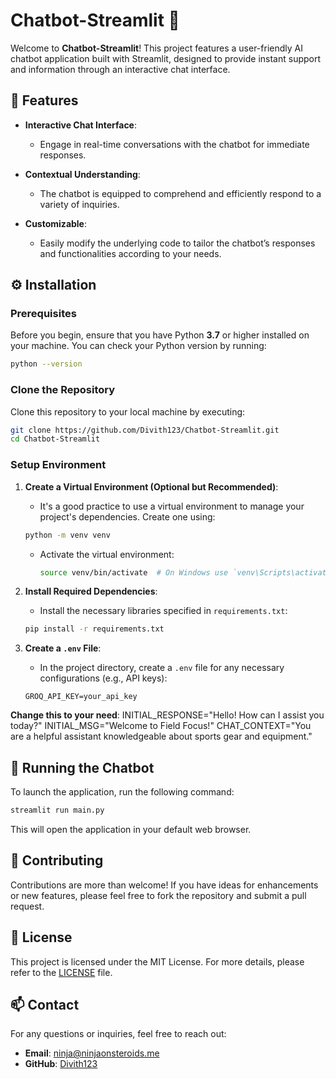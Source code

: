 # Chatbot-Streamlit 🤖

Welcome to **Chatbot-Streamlit**! This project features a user-friendly AI chatbot application built with Streamlit, designed to provide instant support and information through an interactive chat interface.

## 🌟 Features

- **Interactive Chat Interface**: 
  - Engage in real-time conversations with the chatbot for immediate responses.
  
- **Contextual Understanding**: 
  - The chatbot is equipped to comprehend and efficiently respond to a variety of inquiries.
  
- **Customizable**: 
  - Easily modify the underlying code to tailor the chatbot’s responses and functionalities according to your needs.

## ⚙️ Installation

### Prerequisites

Before you begin, ensure that you have Python **3.7** or higher installed on your machine. You can check your Python version by running:

```bash
python --version
```

### Clone the Repository

Clone this repository to your local machine by executing:

```bash
git clone https://github.com/Divith123/Chatbot-Streamlit.git
cd Chatbot-Streamlit
```

### Setup Environment

1. **Create a Virtual Environment (Optional but Recommended)**:
   - It's a good practice to use a virtual environment to manage your project's dependencies. Create one using:

   ```bash
   python -m venv venv
   ```

   - Activate the virtual environment:

     ```bash
     source venv/bin/activate  # On Windows use `venv\Scripts\activate`
     ```

2. **Install Required Dependencies**:
   - Install the necessary libraries specified in `requirements.txt`:

   ```bash
   pip install -r requirements.txt
   ```

3. **Create a `.env` File**:
   - In the project directory, create a `.env` file for any necessary configurations (e.g., API keys):

   ```plaintext
   GROQ_API_KEY=your_api_key
   ```
**Change this to your need**:
    INITIAL_RESPONSE="Hello! How can I assist you today?"
    INITIAL_MSG="Welcome to Field Focus!"
    CHAT_CONTEXT="You are a helpful assistant knowledgeable about sports gear and equipment."
    
## 🚀 Running the Chatbot

To launch the application, run the following command:

```bash
streamlit run main.py
```

This will open the application in your default web browser.


## 🤝 Contributing

Contributions are more than welcome! If you have ideas for enhancements or new features, please feel free to fork the repository and submit a pull request.

## 📄 License

This project is licensed under the MIT License. For more details, please refer to the [LICENSE](LICENSE) file.

## 📫 Contact

For any questions or inquiries, feel free to reach out:

- **Email**: [ninja@ninjaonsteroids.me](mailto:ninja@ninjaonsteroids.me)
- **GitHub**: [Divith123](https://github.com/Divith123)
